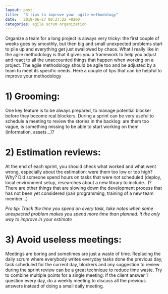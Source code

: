 ```yaml
---
layout: post
title:  "3 tips to improve your agile methodology"
date:   2019-06-27 00:27:22 +0200
categories: agile scrum organization
---
```


Organize a team for a long project is always very tricky: the first couple of weeks goes by smoothly, but then big and small unexpected problems start to pile up and everything get just swallowed by chaos.
What I really like in the agile methodology is that it gives you a framework to help you adjust and react to all the unaccounted things that happen when working on a project.
The agile methodology should be agile too and be adjusted by a team to meet its specific needs.
Here a couple of tips that can be helpful to improve your methodology 

# 1) Grooming:
One key feature is to be always prepared, to manage potential blocker before they become real blockers.
During a sprint can be very useful to schedule a meeting to review the stories in the backlog: are them too vague, is something missing to be able to start working on them (information, assets...)?


# 2) Estimation reviews:
At the end of each sprint, you should check what worked and what went wrong, especially about the estimation: were them too low or too high? Why? Did someone spend hours on tasks that were not scheduled (deploy, local environment setup, researches about a new library to include...)? There are other things that are slowing down the development process that has not been yet considered (pair programming, training of a new team member...)

_Pro tip:_
_Track the time you spend on every task, take notes when some unexpected problem makes you spend more time than planned: it the only way to improve in your estimate_


# 3) Avoid useless meetings:
Meetings are boring and sometimes are just a waste of time.
Replacing the daily scrum where everybody writes everyday tasks done the previous day, task scheduled for the current day, blockers and any suggestion to review during the sprint review can be a great technique to reduce time waste.
Try to combine multiple points for a single meeting: if the client answer 1 question every day, do a weekly meeting to discuss all the previous answers instead of doing a small daily meeting. 
